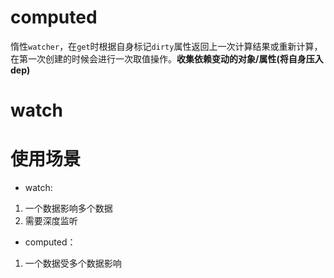 # computed
惰性`watcher`，在`get`时根据自身标记`dirty`属性返回上一次计算结果或重新计算，在第一次创建的时候会进行一次取值操作。**收集依赖变动的对象/属性(将自身压入dep)**
# watch

# 使用场景
- watch: 
1. 一个数据影响多个数据
2. 需要深度监听
- computed：
1. 一个数据受多个数据影响